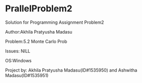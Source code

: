 # PrallelProblem2

Solution for Programming Assignment Problem2

Author:Akhila Pratyusha Madasu

Problem:5.2 Monte Carlo Prob

Issues: NILL

OS:Windows

Project by: Akhila Pratyusha Madasu(ID#1535950) and Ashwitha Madasu(ID#1535951)
